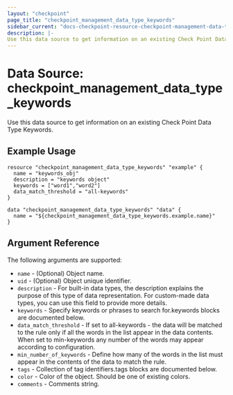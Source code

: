 ```yaml
---
layout: "checkpoint"
page_title: "checkpoint_management_data_type_keywords"
sidebar_current: "docs-checkpoint-resource-checkpoint-management-data-type-keywords"
description: |-
Use this data source to get information on an existing Check Point Data Type Keywords.
---
```


# Data Source: checkpoint_management_data_type_keywords

Use this data source to get information on an existing Check Point Data Type Keywords.

## Example Usage


```hcl
resource "checkpoint_management_data_type_keywords" "example" {
  name = "keywords_obj"
  description = "keywords object"
  keywords = ["word1","word2"]
  data_match_threshold = "all-keywords"
}

data "checkpoint_management_data_type_keywords" "data" {
  name = "${checkpoint_management_data_type_keywords.example.name}"
}
```

## Argument Reference

The following arguments are supported:

* `name` - (Optional) Object name. 
* `uid` - (Optional) Object unique identifier.
* `description` -  For built-in data types, the description explains the purpose of this type of data representation.
For custom-made data types, you can use this field to provide more details. 
* `keywords` -  Specify keywords or phrases to search for.keywords blocks are documented below.
* `data_match_threshold` -  If set to all-keywords - the data will be matched to the rule only if all the words in the list appear in the data contents.
When set to min-keywords any number of the words may appear according to configuration. 
* `min_number_of_keywords` -  Define how many of the words in the list must appear in the contents of the data to match the rule. 
* `tags` -  Collection of tag identifiers.tags blocks are documented below.
* `color` -  Color of the object. Should be one of existing colors. 
* `comments` - Comments string. 

